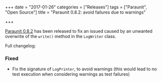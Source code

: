 +++
date = "2017-01-26"
categories = ["Releases"]
tags = ["Paraunit", "Open Source"]
title = "Paraunit 0.8.2: avoid failures due to warnings"

+++

[Paraunit 0.8.2](https://github.com/facile-it/paraunit/releases/tag/0.8.2) has been released to fix an issued caused by an unwanted overwrite of the `write()` method in the `LogWriter` class. 
<!--more-->
Full changelog:

### Fixed

* Fix the signature of `LogPrinter`, to avoid warnings (this would lead to no test execution when considering warnings as test failures)
